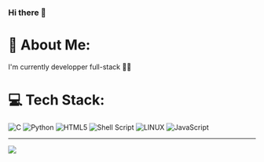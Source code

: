### Hi there 👋
# 💫 About Me:
I'm currently developper full-stack 👍🏾


# 💻 Tech Stack:
![C](https://img.shields.io/badge/c-%2300599C.svg?style=for-the-badge&logo=c&logoColor=white) ![Python](https://img.shields.io/badge/python-3670A0?style=for-the-badge&logo=python&logoColor=ffdd54) ![HTML5](https://img.shields.io/badge/html5-%23E34F26.svg?style=for-the-badge&logo=html5&logoColor=white) ![Shell Script](https://img.shields.io/badge/shell_script-%23121011.svg?style=for-the-badge&logo=gnu-bash&logoColor=white) ![LINUX](https://img.shields.io/badge/Linux-FCC624?style=for-the-badge&logo=linux&logoColor=black)  ![JavaScript](https://icones8.fr/icon/108784/javascript)
</svg>

---
[![](https://visitcount.itsvg.in/api?id=FatyyD&icon=0&color=10)](https://visitcount.itsvg.in)
